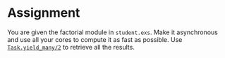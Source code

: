 # Assignment

You are given the factorial module in `student.exs`.
Make it asynchronous and use all your cores to compute it as fast as possible. Use [`Task.yield_many/2`](https://hexdocs.pm/elixir/Task.html#yield_many/2) to retrieve all the results.
